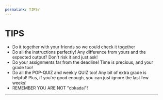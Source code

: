 ```yaml
---
permalink: TIPS/
---
```


# TIPS

* Do it together with your friends so we could check it together
* Do all the instructions perfectly! Any difference from yours and the expected output? Don't risk it and just ask!
* Do your assignments far from the deadline! Time is precious, and your grade too!
* Do all the POP-QUIZ and weekly QUIZ too! Any bit of extra grade is helpful! Plus, if you're good enough, you can just ignore the last few weeks!
* REMEMBER YOU ARE NOT "cbkadal"!
<hr>
